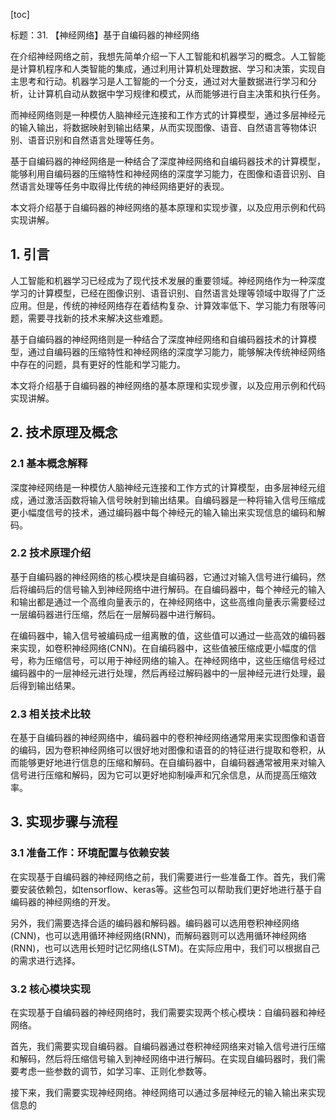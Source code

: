 
[toc]                    
                
                
标题：31. 【神经网络】基于自编码器的神经网络

在介绍神经网络之前，我想先简单介绍一下人工智能和机器学习的概念。人工智能是计算机程序和人类智能的集成，通过利用计算机处理数据、学习和决策，实现自主思考和行动。机器学习是人工智能的一个分支，通过对大量数据进行学习和分析，让计算机自动从数据中学习规律和模式，从而能够进行自主决策和执行任务。

而神经网络则是一种模仿人脑神经元连接和工作方式的计算模型，通过多层神经元的输入输出，将数据映射到输出结果，从而实现图像、语音、自然语言等物体识别、语音识别和自然语言处理等任务。

基于自编码器的神经网络是一种结合了深度神经网络和自编码器技术的计算模型，能够利用自编码器的压缩特性和神经网络的深度学习能力，在图像和语音识别、自然语言处理等任务中取得比传统的神经网络更好的表现。

本文将介绍基于自编码器的神经网络的基本原理和实现步骤，以及应用示例和代码实现讲解。

## 1. 引言

人工智能和机器学习已经成为了现代技术发展的重要领域。神经网络作为一种深度学习的计算模型，已经在图像识别、语音识别、自然语言处理等领域中取得了广泛应用。但是，传统的神经网络存在着结构复杂、计算效率低下、学习能力有限等问题，需要寻找新的技术来解决这些难题。

基于自编码器的神经网络则是一种结合了深度神经网络和自编码器技术的计算模型，通过自编码器的压缩特性和神经网络的深度学习能力，能够解决传统神经网络中存在的问题，具有更好的性能和学习能力。

本文将介绍基于自编码器的神经网络的基本原理和实现步骤，以及应用示例和代码实现讲解。

## 2. 技术原理及概念

### 2.1 基本概念解释

深度神经网络是一种模仿人脑神经元连接和工作方式的计算模型，由多层神经元组成，通过激活函数将输入信号映射到输出结果。自编码器是一种将输入信号压缩成更小幅度信号的技术，通过编码器中每个神经元的输入输出来实现信息的编码和解码。

### 2.2 技术原理介绍

基于自编码器的神经网络的核心模块是自编码器，它通过对输入信号进行编码，然后将编码后的信号输入到神经网络中进行解码。在自编码器中，每个神经元的输入和输出都是通过一个高维向量表示的，在神经网络中，这些高维向量表示需要经过一层编码器进行压缩，然后在一层解码器中进行解码。

在编码器中，输入信号被编码成一组离散的值，这些值可以通过一些高效的编码器来实现，如卷积神经网络(CNN)。在自编码器中，这些值被压缩成更小幅度的信号，称为压缩信号，可以用于神经网络的输入。在神经网络中，这些压缩信号经过编码器中的一层神经元进行处理，然后再经过解码器中的一层神经元进行处理，最后得到输出结果。

### 2.3 相关技术比较

在基于自编码器的神经网络中，编码器中的卷积神经网络通常用来实现图像和语音的编码，因为卷积神经网络可以很好地对图像和语音的的特征进行提取和卷积，从而能够更好地进行信息的压缩和解码。在自编码器中，自编码器通常被用来对输入信号进行压缩和解码，因为它可以更好地抑制噪声和冗余信息，从而提高压缩效率。

## 3. 实现步骤与流程

### 3.1 准备工作：环境配置与依赖安装

在实现基于自编码器的神经网络之前，我们需要进行一些准备工作。首先，我们需要安装依赖包，如tensorflow、keras等。这些包可以帮助我们更好地进行基于自编码器的神经网络的开发。

另外，我们需要选择合适的编码器和解码器。编码器可以选用卷积神经网络(CNN)，也可以选用循环神经网络(RNN)，而解码器则可以选用循环神经网络(RNN)，也可以选用长短时记忆网络(LSTM)。在实际应用中，我们可以根据自己的需求进行选择。

### 3.2 核心模块实现

在实现基于自编码器的神经网络时，我们需要实现两个核心模块：自编码器和神经网络。

首先，我们需要实现自编码器。自编码器通过卷积神经网络来对输入信号进行压缩和解码，然后将压缩信号输入到神经网络中进行解码。在实现自编码器时，我们需要考虑一些参数的调节，如学习率、正则化参数等。

接下来，我们需要实现神经网络。神经网络可以通过多层神经元的输入输出来实现信息的

